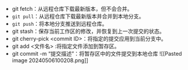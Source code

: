 - git fetch：从远程仓库下载最新版本，但不会合并。
- `git pull`：从远程仓库下载最新版本并合并到本地分支。
- `git push`：将本地分支推送到远程仓库。
- git stash：保存当前工作区的修改，并恢复到上一次提交的状态。
- git cherry-pick \<commit ID>：将指定的提交应用到当前分支中。
- git add \<文件名> :将指定文件添加到暂存区。
- git commit -m “提交描述”：将暂存区中的文件提交到本地仓库
![[Pasted image 20240506100208.png]]